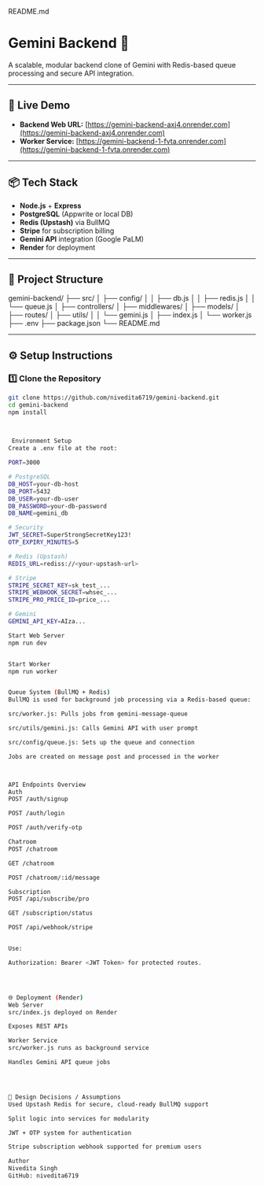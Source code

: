 README.md
# Gemini Backend 💫

A scalable, modular backend clone of Gemini with Redis-based queue processing and secure API integration.

---

## 🚀 Live Demo

- **Backend Web URL:** [https://gemini-backend-axj4.onrender.com](https://gemini-backend-axj4.onrender.com)
- **Worker Service:** [https://gemini-backend-1-fvta.onrender.com](https://gemini-backend-1-fvta.onrender.com)

---

## 📦 Tech Stack

- **Node.js** + **Express**
- **PostgreSQL** (Appwrite or local DB)
- **Redis (Upstash)** via BullMQ
- **Stripe** for subscription billing
- **Gemini API** integration (Google PaLM)
- **Render** for deployment

---

## 📁 Project Structure



gemini-backend/
├── src/
│ ├── config/
│ │ ├── db.js
│ │ ├── redis.js
│ │ └── queue.js
│ ├── controllers/
│ ├── middlewares/
│ ├── models/
│ ├── routes/
│ ├── utils/
│ │ └── gemini.js
│ ├── index.js
│ └── worker.js
├── .env
├── package.json
└── README.md


---

## ⚙️ Setup Instructions

### 1️⃣ Clone the Repository

```bash
git clone https://github.com/nivedita6719/gemini-backend.git
cd gemini-backend
npm install

 
 
 Environment Setup
Create a .env file at the root:

PORT=3000

# PostgreSQL
DB_HOST=your-db-host
DB_PORT=5432
DB_USER=your-db-user
DB_PASSWORD=your-db-password
DB_NAME=gemini_db

# Security
JWT_SECRET=SuperStrongSecretKey123!
OTP_EXPIRY_MINUTES=5

# Redis (Upstash)
REDIS_URL=rediss://<your-upstash-url>

# Stripe
STRIPE_SECRET_KEY=sk_test_...
STRIPE_WEBHOOK_SECRET=whsec_...
STRIPE_PRO_PRICE_ID=price_...

# Gemini
GEMINI_API_KEY=AIza...

Start Web Server
npm run dev


Start Worker
npm run worker


Queue System (BullMQ + Redis)
BullMQ is used for background job processing via a Redis-based queue:

src/worker.js: Pulls jobs from gemini-message-queue

src/utils/gemini.js: Calls Gemini API with user prompt

src/config/queue.js: Sets up the queue and connection

Jobs are created on message post and processed in the worker



API Endpoints Overview
Auth
POST /auth/signup

POST /auth/login

POST /auth/verify-otp

Chatroom
POST /chatroom

GET /chatroom

POST /chatroom/:id/message

Subscription
POST /api/subscribe/pro

GET /subscription/status

POST /api/webhook/stripe


Use:

Authorization: Bearer <JWT Token> for protected routes.




🌐 Deployment (Render)
Web Server
src/index.js deployed on Render

Exposes REST APIs

Worker Service
src/worker.js runs as background service

Handles Gemini API queue jobs




📄 Design Decisions / Assumptions
Used Upstash Redis for secure, cloud-ready BullMQ support

Split logic into services for modularity

JWT + OTP system for authentication

Stripe subscription webhook supported for premium users

Author
Nivedita Singh
GitHub: nivedita6719


